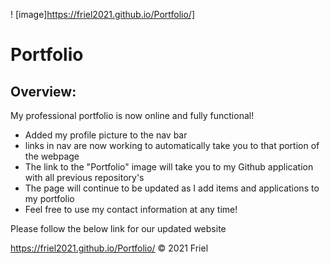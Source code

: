 ! [image]https://friel2021.github.io/Portfolio/]

# Portfolio
## Overview:

My professional portfolio is now online and fully functional!
  - Added my profile picture to the nav bar
  - links in nav are now working to automatically take you to that portion of the webpage
  - The link to the "Portfolio" image will take you to my Github application with all previous repository's
  - The page will continue to be updated as I add items and applications to my portfolio
  - Feel free to use my contact information at any time!

Please follow the below link for our updated website

https://friel2021.github.io/Portfolio/
© 2021 Friel
